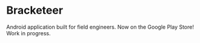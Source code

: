 # Bracketeer
Android application built for field engineers. Now on the Google Play Store! Work in progress. 
